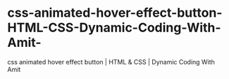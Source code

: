 # css-animated-hover-effect-button-HTML-CSS-Dynamic-Coding-With-Amit-
css animated hover effect button | HTML &amp; CSS | Dynamic Coding With Amit 
